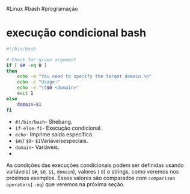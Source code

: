 #Linux #bash #programação 
# execução condicional bash

```bash
#!/bin/bash

# Check for given argument
if [ $# -eq 0 ]
then
	echo -e "You need to specify the target domain.\n"
	echo -e "Usage:"
	echo -e "\t$0 <domain>"
	exit 1
else
	domain=$1
fi
```

- `#!/bin/bash`- Shebang.
- `if-else-fi`- Execução condicional.
- `echo`- Imprime saída específica.
- `$#`// `$0`- `$1`Variáveis ​​especiais.
- `domain`- Variáveis.
- 
As condições das execuções condicionais podem ser definidas usando variáveis ​​( `$#`, `$0`, `$1`, `domain`), valores ( `0`) e strings, como veremos nos próximos exemplos. Esses valores são comparados com `comparison operators`( `-eq`) que veremos na próxima seção.